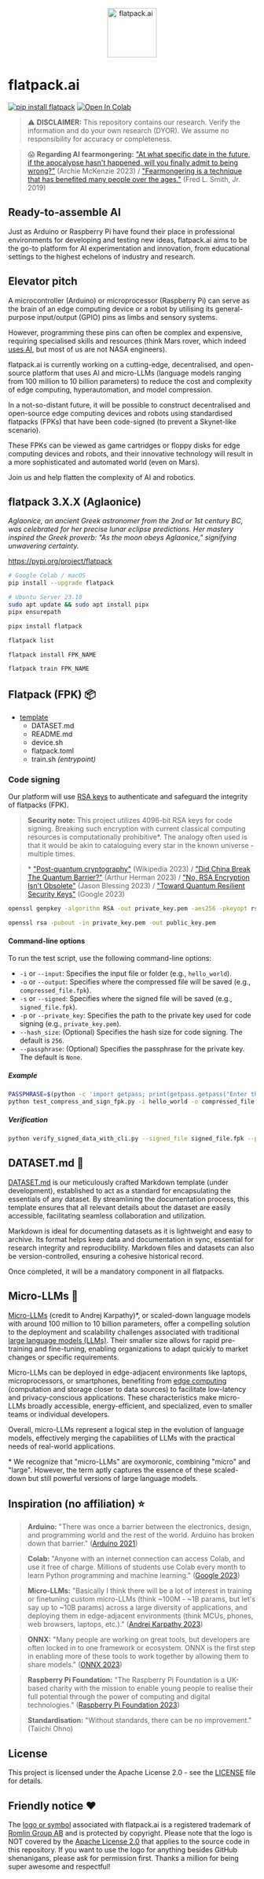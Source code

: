 <div align="center">
  <img src="https://raw.githubusercontent.com/romlingroup/flatpack-ai/main/client/static/images/flatpack_ai_logo.svg" width="100" height="100" alt="flatpack.ai">
</div>

# flatpack.ai

[![pip install flatpack](https://img.shields.io/badge/pip%20install-flatpack-5865f2)](https://pypi.org/project/flatpack/) [![Open In Colab](https://colab.research.google.com/assets/colab-badge.svg)](https://colab.research.google.com/github/romlingroup/flatpack-ai/blob/main/notebooks/flatpack_ai_playground.ipynb)

> :warning: **DISCLAIMER:** This repository contains our research. Verify the information and do your own research (DYOR). We assume no responsibility for accuracy or completeness.

> 😱 **Regarding AI fearmongering:** ["At what specific date in the future, if the apocalypse hasn't happened, will you finally admit to being wrong?"](https://bigthink.com/pessimists-archive/ai-fear-overpopulation/) (Archie McKenzie 2023) / ["Fearmongering is a technique that has benefited many people over the ages."](https://www.youtube.com/watch?v=2ZbRKxZ2cjM) (Fred L. Smith, Jr. 2019)

## Ready-to-assemble AI

Just as Arduino or Raspberry Pi have found their place in professional environments for developing and testing new ideas, flatpack.ai aims to be the go-to platform for AI experimentation and innovation, from educational settings to the highest echelons of industry and research.

## Elevator pitch

A microcontroller (Arduino) or microprocessor (Raspberry Pi) can serve as the brain of an edge computing device or a robot by utilising its general-purpose input/output (GPIO) pins as limbs and sensory systems.

However, programming these pins can often be complex and expensive, requiring specialised skills and resources (think Mars rover, which indeed [uses AI](https://online.wlv.ac.uk/how-mars-rovers-use-artificial-intelligence/), but most of us are not NASA engineers).

flatpack.ai is currently working on a cutting-edge, decentralised, and open-source platform that uses AI and micro-LLMs (language models ranging from 100 million to 10 billion parameters) to reduce the cost and complexity of edge computing, hyperautomation, and model compression.

In a not-so-distant future, it will be possible to construct decentralised and open-source edge computing devices and robots using standardised flatpacks (FPKs) that have been code-signed (to prevent a Skynet-like scenario).

These FPKs can be viewed as game cartridges or floppy disks for edge computing devices and robots, and their innovative technology will result in a more sophisticated and automated world (even on Mars).

Join us and help flatten the complexity of AI and robotics.

## flatpack 3.X.X (Aglaonice)

*Aglaonice, an ancient Greek astronomer from the 2nd or 1st century BC, was celebrated for her precise lunar eclipse predictions. Her mastery inspired the Greek proverb: "As the moon obeys Aglaonice," signifying unwavering certainty.*

https://pypi.org/project/flatpack

```bash
# Google Colab / macOS
pip install --upgrade flatpack
```

```bash
# Ubuntu Server 23.10
sudo apt update && sudo apt install pipx
pipx ensurepath

pipx install flatpack
```

```bash
flatpack list
```

```bash
flatpack install FPK_NAME
```

```bash
flatpack train FPK_NAME
```

## Flatpack (FPK) 📦

- [template](warehouse/template)
  - DATASET.md
  - README.md
  - device.sh
  - flatpack.toml
  - train.sh *(entrypoint)*

### Code signing

Our platform will use [RSA keys](<https://en.wikipedia.org/wiki/RSA_(cryptosystem)>) to authenticate and safeguard the integrity of flatpacks (FPK).

> **Security note:** This project utilizes 4096-bit RSA keys for code signing. Breaking such encryption with current classical computing resources is computationally prohibitive\*. The analogy often used is that it would be akin to cataloguing every star in the known universe - multiple times.

> \* ["Post-quantum cryptography"](https://en.wikipedia.org/wiki/Post-quantum_cryptography) (Wikipedia 2023) / ["Did China Break The Quantum Barrier?"](https://www.forbes.com/sites/arthurherman/2023/01/10/did-china-break-the-quantum-barrier/) (Arthur Herman 2023) / ["No, RSA Encryption Isn't Obsolete"](https://www.aei.org/foreign-and-defense-policy/no-rsa-encryption-isnt-obsolete/) (Jason Blessing 2023) / ["Toward Quantum Resilient Security Keys"](https://security.googleblog.com/2023/08/toward-quantum-resilient-security-keys.html) (Google 2023)

```bash
openssl genpkey -algorithm RSA -out private_key.pem -aes256 -pkeyopt rsa_keygen_bits:4096
```

```bash
openssl rsa -pubout -in private_key.pem -out public_key.pem
```

#### Command-line options

To run the test script, use the following command-line options:

- `-i` or `--input`: Specifies the input file or folder (e.g., `hello_world`).
- `-o` or `--output`: Specifies where the compressed file will be saved (e.g., `compressed_file.fpk`).
- `-s` or `--signed`: Specifies where the signed file will be saved (e.g., `signed_file.fpk`).
- `-p` or `--private_key`: Specifies the path to the private key used for code signing (e.g., `private_key.pem`).
- `--hash_size`: (Optional) Specifies the hash size for code signing. The default is `256`.
- `--passphrase`: (Optional) Specifies the passphrase for the private key. The default is `None`.

##### Example

```bash
PASSPHRASE=$(python -c 'import getpass; print(getpass.getpass("Enter the passphrase: "))')
python test_compress_and_sign_fpk.py -i hello_world -o compressed_file.fpk -s signed_file.fpk -p private_key.pem --hash_size 256 --passphrase "$PASSPHRASE"
```

##### Verification

```bash
python verify_signed_data_with_cli.py --signed_file signed_file.fpk --public_key public_key.pem
```

## DATASET.md 📖

[DATASET.md](https://github.com/romlingroup/flatpack-ai/blob/main/datasets/DATASET.md) is our meticulously crafted Markdown template (under development), established to act as a standard for encapsulating the essentials of any dataset. By streamlining the documentation process, this template ensures that all relevant details about the dataset are easily accessible, facilitating seamless collaboration and utilization.

Markdown is ideal for documenting datasets as it is lightweight and easy to archive. Its format helps keep data and documentation in sync, essential for research integrity and reproducibility. Markdown files and datasets can also be version-controlled, ensuring a cohesive historical record.

Once completed, it will be a mandatory component in all flatpacks.

## Micro-LLMs 🤏

[Micro-LLMs](https://github.com/karpathy/llama2.c#contributing) (credit to Andrej Karpathy)\*, or scaled-down language models with around 100 million to 10 billion parameters, offer a compelling solution to the deployment and scalability challenges associated with traditional [large language models (LLMs)](https://en.wikipedia.org/wiki/Large_language_model). Their smaller size allows for rapid pre-training and fine-tuning, enabling organizations to adapt quickly to market changes or specific requirements.

Micro-LLMs can be deployed in edge-adjacent environments like laptops, microprocessors, or smartphones, benefiting from [edge computing](https://en.wikipedia.org/wiki/Edge_computing) (computation and storage closer to data sources) to facilitate low-latency and privacy-conscious applications. These characteristics make micro-LLMs broadly accessible, energy-efficient, and specialized, even to smaller teams or individual developers.

Overall, micro-LLMs represent a logical step in the evolution of language models, effectively merging the capabilities of LLMs with the practical needs of real-world applications.

\* We recognize that "micro-LLMs" are oxymoronic, combining "micro" and "large". However, the term aptly captures the essence of these scaled-down but still powerful versions of large language models.

## Inspiration (no affiliation) ⭐

> **Arduino:** "There was once a barrier between the electronics, design, and programming world and the rest of the world. Arduino has broken down that barrier." ([Arduino 2021](https://www.arduino.cc/en/about))

> **Colab:** "Anyone with an internet connection can access Colab, and use it free of charge. Millions of students use Colab every month to learn Python programming and machine learning." ([Google 2023](https://blog.google/technology/developers/google-colab-ai-coding-features/))

> **Micro-LLMs:** "Basically I think there will be a lot of interest in training or finetuning custom micro-LLMs (think ~100M - ~1B params, but let's say up to ~10B params) across a large diversity of applications, and deploying them in edge-adjacent environments (think MCUs, phones, web browsers, laptops, etc.)." ([Andrej Karpathy 2023](https://github.com/karpathy/llama2.c#contributing))

> **ONNX:** "Many people are working on great tools, but developers are often locked in to one framework or ecosystem. ONNX is the first step in enabling more of these tools to work together by allowing them to share models." ([ONNX 2023](https://onnx.ai/about.html))

> **Raspberry Pi Foundation:** "The Raspberry Pi Foundation is a UK-based charity with the mission to enable young people to realise their full potential through the power of computing and digital technologies." ([Raspberry Pi Foundation 2023](https://www.raspberrypi.org/about/))

> **Standardisation:** "Without standards, there can be no improvement." (Taiichi Ohno)

## License

This project is licensed under the Apache License 2.0 - see the [LICENSE](LICENSE) file for details.

## Friendly notice ❤️

The [logo or symbol](https://github.com/romlingroup/flatpack-ai/blob/main/client/static/images/flatpack_ai_logo.svg) associated with flatpack.ai is a registered trademark of [Romlin Group AB](https://romlin.com) and is protected by copyright. Please note that the logo is NOT covered by the [Apache License 2.0](https://www.apache.org/licenses/LICENSE-2.0) that applies to the source code in this repository. If you want to use the logo for anything besides GitHub shenanigans, please ask for permission first. Thanks a million for being super awesome and respectful!
